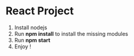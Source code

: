 # React Project
1. Install nodejs
2. Run **npm install** to install the missing modules
3. Run **npm start**
4. Enjoy !
